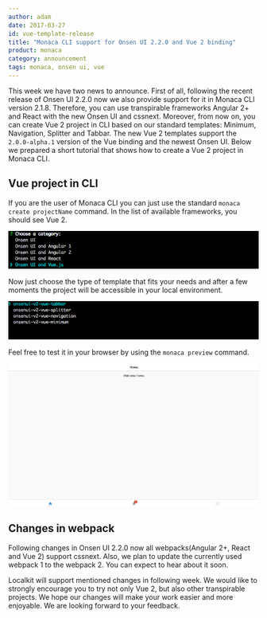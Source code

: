 ```yaml
---
author: adam
date: 2017-03-27
id: vue-template-release
title: "Monaca CLI support for Onsen UI 2.2.0 and Vue 2 binding"
product: monaca
category: announcement
tags: monaca, onsen ui, vue
---
```


This week we have two news to announce. First of all, following the recent release of Onsen UI 2.2.0 now we also provide support for it in Monaca CLI version 2.1.8. 
Therefore, you can use transpirable frameworks Angular 2+ and React with the new Onsen UI and cssnext.
Moreover, from now on, you can create Vue 2 project in CLI based on our standard templates: Minimum, Navigation, Splitter and Tabbar.
The new Vue 2 templates support the `2.0.0-alpha.1` version of the Vue binding and the newest Onsen UI.
Below we prepared a short tutorial that shows how to create a Vue 2 project in Monaca CLI.

## Vue project in CLI
If you are the user of Monaca CLI you can just use the standard `monaca create projectName` command. In the list of available frameworks, you should see Vue 2.

![CLI Category Vue](/blog/content/images/2017/Mar/cli-vue-category.png)

Now just choose the type of template that fits your needs and after a few moments the project will be accessible in your local environment.

![CLI Vue Templates](/blog/content/images/2017/Mar/cli-vue-templates.png)

Feel free to test it in your browser by using the `monaca preview` command.

![CLI Vue Example](/blog/content/images/2017/Mar/cli-vue-example.png)

## Changes in webpack
Following changes in Onsen UI 2.2.0 now all webpacks(Angular 2+, React and Vue 2) support cssnext.
Also, we plan to update the currently used webpack 1 to the webpack 2. You can expect to hear about it soon.

Localkit will support mentioned changes in following week. We would like to strongly encourage you to try not only Vue 2, but also other transpirable projects.
We hope our changes will make your work easier and more enjoyable. We are looking forward to your feedback.
